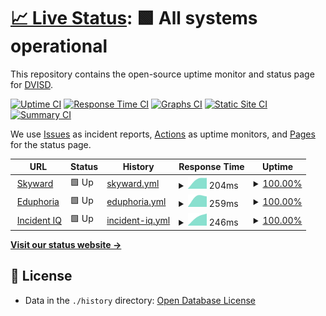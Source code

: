 # [📈 Live Status](https://JuanCabalTrej.github.io/LiveStatus): <!--live status--> **🟩 All systems operational**

This repository contains the open-source uptime monitor and status page for [DVISD](https://JuanCabalTrej.github.io/LiveStatus).

[![Uptime CI](https://github.com/JuanCabalTrej/LiveStatus/workflows/Uptime%20CI/badge.svg)](https://github.com/JuanCabalTrej/LiveStatus/actions?query=workflow%3A%22Uptime+CI%22)
[![Response Time CI](https://github.com/JuanCabalTrej/LiveStatus/workflows/Response%20Time%20CI/badge.svg)](https://github.com/JuanCabalTrej/LiveStatus/actions?query=workflow%3A%22Response+Time+CI%22)
[![Graphs CI](https://github.com/JuanCabalTrej/LiveStatus/workflows/Graphs%20CI/badge.svg)](https://github.com/JuanCabalTrej/LiveStatus/actions?query=workflow%3A%22Graphs+CI%22)
[![Static Site CI](https://github.com/JuanCabalTrej/LiveStatus/workflows/Static%20Site%20CI/badge.svg)](https://github.com/JuanCabalTrej/LiveStatus/actions?query=workflow%3A%22Static+Site+CI%22)
[![Summary CI](https://github.com/JuanCabalTrej/LiveStatus/workflows/Summary%20CI/badge.svg)](https://github.com/JuanCabalTrej/LiveStatus/actions?query=workflow%3A%22Summary+CI%22)

We use [Issues](https://github.com/JuanCabalTrej/LiveStatus/issues) as incident reports, [Actions](https://github.com/JuanCabalTrej/LiveStatus/actions) as uptime monitors, and [Pages](https://JuanCabalTrej.github.io/LiveStatus) for the status page.

<!--start: status pages-->
<!-- This summary is generated by Upptime (https://github.com/upptime/upptime) -->
<!-- Do not edit this manually, your changes will be overwritten -->
<!-- prettier-ignore -->
| URL | Status | History | Response Time | Uptime |
| --- | ------ | ------- | ------------- | ------ |
| <img alt="" src="https://icons.duckduckgo.com/ip3/skyward.iscorp.com.ico" height="13"> [Skyward](https://skyward.iscorp.com/scripts/wsisa.dll/WService=wsfindelvalleisdtx/seplog01.w) | 🟩 Up | [skyward.yml](https://github.com/JuanCabalTrej/LiveStatus/commits/HEAD/history/skyward.yml) | <details><summary><img alt="Response time graph" src="./graphs/skyward/response-time-week.png" height="20"> 204ms</summary><br><a href="https://JuanCabalTrej.github.io/LiveStatus/history/skyward"><img alt="Response time 204" src="https://img.shields.io/endpoint?url=https%3A%2F%2Fraw.githubusercontent.com%2FJuanCabalTrej%2FLiveStatus%2FHEAD%2Fapi%2Fskyward%2Fresponse-time.json"></a><br><a href="https://JuanCabalTrej.github.io/LiveStatus/history/skyward"><img alt="24-hour response time 214" src="https://img.shields.io/endpoint?url=https%3A%2F%2Fraw.githubusercontent.com%2FJuanCabalTrej%2FLiveStatus%2FHEAD%2Fapi%2Fskyward%2Fresponse-time-day.json"></a><br><a href="https://JuanCabalTrej.github.io/LiveStatus/history/skyward"><img alt="7-day response time 204" src="https://img.shields.io/endpoint?url=https%3A%2F%2Fraw.githubusercontent.com%2FJuanCabalTrej%2FLiveStatus%2FHEAD%2Fapi%2Fskyward%2Fresponse-time-week.json"></a><br><a href="https://JuanCabalTrej.github.io/LiveStatus/history/skyward"><img alt="30-day response time 204" src="https://img.shields.io/endpoint?url=https%3A%2F%2Fraw.githubusercontent.com%2FJuanCabalTrej%2FLiveStatus%2FHEAD%2Fapi%2Fskyward%2Fresponse-time-month.json"></a><br><a href="https://JuanCabalTrej.github.io/LiveStatus/history/skyward"><img alt="1-year response time 204" src="https://img.shields.io/endpoint?url=https%3A%2F%2Fraw.githubusercontent.com%2FJuanCabalTrej%2FLiveStatus%2FHEAD%2Fapi%2Fskyward%2Fresponse-time-year.json"></a></details> | <details><summary><a href="https://JuanCabalTrej.github.io/LiveStatus/history/skyward">100.00%</a></summary><a href="https://JuanCabalTrej.github.io/LiveStatus/history/skyward"><img alt="All-time uptime 100.00%" src="https://img.shields.io/endpoint?url=https%3A%2F%2Fraw.githubusercontent.com%2FJuanCabalTrej%2FLiveStatus%2FHEAD%2Fapi%2Fskyward%2Fuptime.json"></a><br><a href="https://JuanCabalTrej.github.io/LiveStatus/history/skyward"><img alt="24-hour uptime 100.00%" src="https://img.shields.io/endpoint?url=https%3A%2F%2Fraw.githubusercontent.com%2FJuanCabalTrej%2FLiveStatus%2FHEAD%2Fapi%2Fskyward%2Fuptime-day.json"></a><br><a href="https://JuanCabalTrej.github.io/LiveStatus/history/skyward"><img alt="7-day uptime 100.00%" src="https://img.shields.io/endpoint?url=https%3A%2F%2Fraw.githubusercontent.com%2FJuanCabalTrej%2FLiveStatus%2FHEAD%2Fapi%2Fskyward%2Fuptime-week.json"></a><br><a href="https://JuanCabalTrej.github.io/LiveStatus/history/skyward"><img alt="30-day uptime 100.00%" src="https://img.shields.io/endpoint?url=https%3A%2F%2Fraw.githubusercontent.com%2FJuanCabalTrej%2FLiveStatus%2FHEAD%2Fapi%2Fskyward%2Fuptime-month.json"></a><br><a href="https://JuanCabalTrej.github.io/LiveStatus/history/skyward"><img alt="1-year uptime 100.00%" src="https://img.shields.io/endpoint?url=https%3A%2F%2Fraw.githubusercontent.com%2FJuanCabalTrej%2FLiveStatus%2FHEAD%2Fapi%2Fskyward%2Fuptime-year.json"></a></details>
| <img alt="" src="https://icons.duckduckgo.com/ip3/eduphoria.del-valle.k12.tx.us.ico" height="13"> [Eduphoria](https://eduphoria.del-valle.k12.tx.us/authdistrict/login) | 🟩 Up | [eduphoria.yml](https://github.com/JuanCabalTrej/LiveStatus/commits/HEAD/history/eduphoria.yml) | <details><summary><img alt="Response time graph" src="./graphs/eduphoria/response-time-week.png" height="20"> 259ms</summary><br><a href="https://JuanCabalTrej.github.io/LiveStatus/history/eduphoria"><img alt="Response time 259" src="https://img.shields.io/endpoint?url=https%3A%2F%2Fraw.githubusercontent.com%2FJuanCabalTrej%2FLiveStatus%2FHEAD%2Fapi%2Feduphoria%2Fresponse-time.json"></a><br><a href="https://JuanCabalTrej.github.io/LiveStatus/history/eduphoria"><img alt="24-hour response time 246" src="https://img.shields.io/endpoint?url=https%3A%2F%2Fraw.githubusercontent.com%2FJuanCabalTrej%2FLiveStatus%2FHEAD%2Fapi%2Feduphoria%2Fresponse-time-day.json"></a><br><a href="https://JuanCabalTrej.github.io/LiveStatus/history/eduphoria"><img alt="7-day response time 259" src="https://img.shields.io/endpoint?url=https%3A%2F%2Fraw.githubusercontent.com%2FJuanCabalTrej%2FLiveStatus%2FHEAD%2Fapi%2Feduphoria%2Fresponse-time-week.json"></a><br><a href="https://JuanCabalTrej.github.io/LiveStatus/history/eduphoria"><img alt="30-day response time 259" src="https://img.shields.io/endpoint?url=https%3A%2F%2Fraw.githubusercontent.com%2FJuanCabalTrej%2FLiveStatus%2FHEAD%2Fapi%2Feduphoria%2Fresponse-time-month.json"></a><br><a href="https://JuanCabalTrej.github.io/LiveStatus/history/eduphoria"><img alt="1-year response time 259" src="https://img.shields.io/endpoint?url=https%3A%2F%2Fraw.githubusercontent.com%2FJuanCabalTrej%2FLiveStatus%2FHEAD%2Fapi%2Feduphoria%2Fresponse-time-year.json"></a></details> | <details><summary><a href="https://JuanCabalTrej.github.io/LiveStatus/history/eduphoria">100.00%</a></summary><a href="https://JuanCabalTrej.github.io/LiveStatus/history/eduphoria"><img alt="All-time uptime 100.00%" src="https://img.shields.io/endpoint?url=https%3A%2F%2Fraw.githubusercontent.com%2FJuanCabalTrej%2FLiveStatus%2FHEAD%2Fapi%2Feduphoria%2Fuptime.json"></a><br><a href="https://JuanCabalTrej.github.io/LiveStatus/history/eduphoria"><img alt="24-hour uptime 100.00%" src="https://img.shields.io/endpoint?url=https%3A%2F%2Fraw.githubusercontent.com%2FJuanCabalTrej%2FLiveStatus%2FHEAD%2Fapi%2Feduphoria%2Fuptime-day.json"></a><br><a href="https://JuanCabalTrej.github.io/LiveStatus/history/eduphoria"><img alt="7-day uptime 100.00%" src="https://img.shields.io/endpoint?url=https%3A%2F%2Fraw.githubusercontent.com%2FJuanCabalTrej%2FLiveStatus%2FHEAD%2Fapi%2Feduphoria%2Fuptime-week.json"></a><br><a href="https://JuanCabalTrej.github.io/LiveStatus/history/eduphoria"><img alt="30-day uptime 100.00%" src="https://img.shields.io/endpoint?url=https%3A%2F%2Fraw.githubusercontent.com%2FJuanCabalTrej%2FLiveStatus%2FHEAD%2Fapi%2Feduphoria%2Fuptime-month.json"></a><br><a href="https://JuanCabalTrej.github.io/LiveStatus/history/eduphoria"><img alt="1-year uptime 100.00%" src="https://img.shields.io/endpoint?url=https%3A%2F%2Fraw.githubusercontent.com%2FJuanCabalTrej%2FLiveStatus%2FHEAD%2Fapi%2Feduphoria%2Fuptime-year.json"></a></details>
| <img alt="" src="https://icons.duckduckgo.com/ip3/dvisd.incidentiq.com.ico" height="13"> [Incident IQ](https://dvisd.incidentiq.com/) | 🟩 Up | [incident-iq.yml](https://github.com/JuanCabalTrej/LiveStatus/commits/HEAD/history/incident-iq.yml) | <details><summary><img alt="Response time graph" src="./graphs/incident-iq/response-time-week.png" height="20"> 246ms</summary><br><a href="https://JuanCabalTrej.github.io/LiveStatus/history/incident-iq"><img alt="Response time 246" src="https://img.shields.io/endpoint?url=https%3A%2F%2Fraw.githubusercontent.com%2FJuanCabalTrej%2FLiveStatus%2FHEAD%2Fapi%2Fincident-iq%2Fresponse-time.json"></a><br><a href="https://JuanCabalTrej.github.io/LiveStatus/history/incident-iq"><img alt="24-hour response time 287" src="https://img.shields.io/endpoint?url=https%3A%2F%2Fraw.githubusercontent.com%2FJuanCabalTrej%2FLiveStatus%2FHEAD%2Fapi%2Fincident-iq%2Fresponse-time-day.json"></a><br><a href="https://JuanCabalTrej.github.io/LiveStatus/history/incident-iq"><img alt="7-day response time 246" src="https://img.shields.io/endpoint?url=https%3A%2F%2Fraw.githubusercontent.com%2FJuanCabalTrej%2FLiveStatus%2FHEAD%2Fapi%2Fincident-iq%2Fresponse-time-week.json"></a><br><a href="https://JuanCabalTrej.github.io/LiveStatus/history/incident-iq"><img alt="30-day response time 246" src="https://img.shields.io/endpoint?url=https%3A%2F%2Fraw.githubusercontent.com%2FJuanCabalTrej%2FLiveStatus%2FHEAD%2Fapi%2Fincident-iq%2Fresponse-time-month.json"></a><br><a href="https://JuanCabalTrej.github.io/LiveStatus/history/incident-iq"><img alt="1-year response time 246" src="https://img.shields.io/endpoint?url=https%3A%2F%2Fraw.githubusercontent.com%2FJuanCabalTrej%2FLiveStatus%2FHEAD%2Fapi%2Fincident-iq%2Fresponse-time-year.json"></a></details> | <details><summary><a href="https://JuanCabalTrej.github.io/LiveStatus/history/incident-iq">100.00%</a></summary><a href="https://JuanCabalTrej.github.io/LiveStatus/history/incident-iq"><img alt="All-time uptime 100.00%" src="https://img.shields.io/endpoint?url=https%3A%2F%2Fraw.githubusercontent.com%2FJuanCabalTrej%2FLiveStatus%2FHEAD%2Fapi%2Fincident-iq%2Fuptime.json"></a><br><a href="https://JuanCabalTrej.github.io/LiveStatus/history/incident-iq"><img alt="24-hour uptime 100.00%" src="https://img.shields.io/endpoint?url=https%3A%2F%2Fraw.githubusercontent.com%2FJuanCabalTrej%2FLiveStatus%2FHEAD%2Fapi%2Fincident-iq%2Fuptime-day.json"></a><br><a href="https://JuanCabalTrej.github.io/LiveStatus/history/incident-iq"><img alt="7-day uptime 100.00%" src="https://img.shields.io/endpoint?url=https%3A%2F%2Fraw.githubusercontent.com%2FJuanCabalTrej%2FLiveStatus%2FHEAD%2Fapi%2Fincident-iq%2Fuptime-week.json"></a><br><a href="https://JuanCabalTrej.github.io/LiveStatus/history/incident-iq"><img alt="30-day uptime 100.00%" src="https://img.shields.io/endpoint?url=https%3A%2F%2Fraw.githubusercontent.com%2FJuanCabalTrej%2FLiveStatus%2FHEAD%2Fapi%2Fincident-iq%2Fuptime-month.json"></a><br><a href="https://JuanCabalTrej.github.io/LiveStatus/history/incident-iq"><img alt="1-year uptime 100.00%" src="https://img.shields.io/endpoint?url=https%3A%2F%2Fraw.githubusercontent.com%2FJuanCabalTrej%2FLiveStatus%2FHEAD%2Fapi%2Fincident-iq%2Fuptime-year.json"></a></details>

<!--end: status pages-->

[**Visit our status website →**](https://JuanCabalTrej.github.io/LiveStatus)

## 📄 License

- Data in the `./history` directory: [Open Database License](https://opendatacommons.org/licenses/odbl/1-0/)
